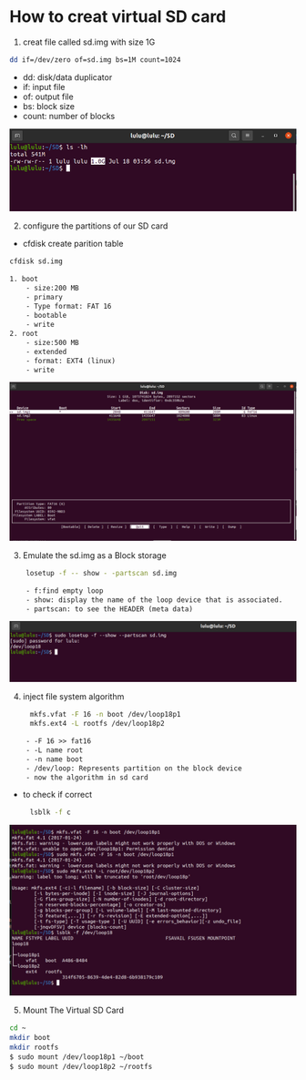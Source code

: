 # How to creat virtual SD card 
 1. creat file called sd.img with size 1G 
 ```sh 
 dd if=/dev/zero of=sd.img bs=1M count=1024
 ```
- dd: disk/data duplicator 
- if: input file 
- of: output file
- bs: block size 
- count: number of blocks 

![alt text](image.png)

2. configure the partitions of our SD card
- cfdisk create parition table

```sh 
cfdisk sd.img
```
    1. boot 
        - size:200 MB
        - primary
        - Type format: FAT 16 
        - bootable 
        - write
    2. root 
        - size:500 MB
        - extended
        - format: EXT4 (linux)
        - write

![alt text](image-1.png)

3. Emulate the sd.img as a Block storage

```sh 
    losetup -f -- show - -partscan sd.img
```

        - f:find empty loop
        - show: display the name of the loop device that is associated.
        - partscan: to see the HEADER (meta data)

![alt text](image-2.png)

4.  inject file system algorithm 

```sh
     mkfs.vfat -F 16 -n boot /dev/loop18p1
     mkfs.ext4 -L rootfs /dev/loop18p2
```
        - -F 16 >> fat16
        - -L name root
        - -n name boot
        - /dev/loop: Represents partition on the block device
        - now the algorithm in sd card

-  to check if correct
```sh   
     lsblk -f c
```
![alt text](image-3.png)

5. Mount The Virtual SD Card
```sh 
cd ~
mkdir boot 
mkdir rootfs
$ sudo mount /dev/loop18p1 ~/boot
$ sudo mount /dev/loop18p2 ~/rootfs
```

